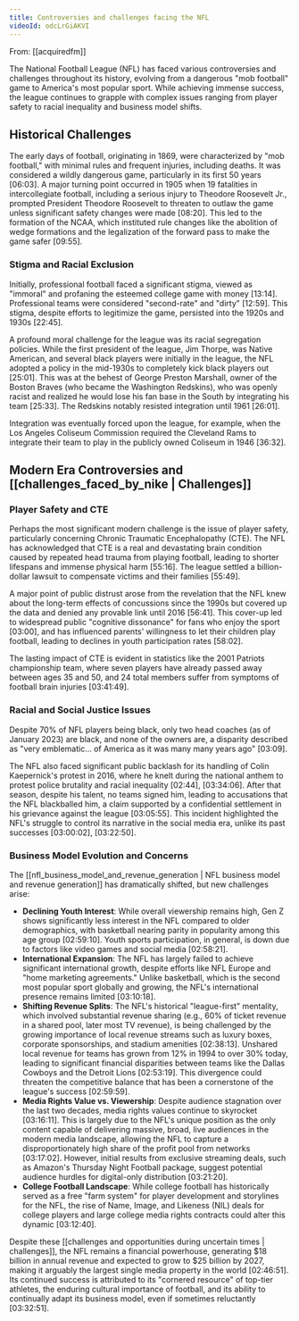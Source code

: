 ```yaml
---
title: Controversies and challenges facing the NFL
videoId: odcLrGiAKVI
---
```


From: [[acquiredfm]] <br/> 

The National Football League (NFL) has faced various controversies and challenges throughout its history, evolving from a dangerous "mob football" game to America's most popular sport. While achieving immense success, the league continues to grapple with complex issues ranging from player safety to racial inequality and business model shifts.

## Historical Challenges
The early days of football, originating in 1869, were characterized by "mob football," with minimal rules and frequent injuries, including deaths. It was considered a wildly dangerous game, particularly in its first 50 years <a class="yt-timestamp" data-t="06:03">[06:03]</a>. A major turning point occurred in 1905 when 19 fatalities in intercollegiate football, including a serious injury to Theodore Roosevelt Jr., prompted President Theodore Roosevelt to threaten to outlaw the game unless significant safety changes were made <a class="yt-timestamp" data-t="08:20">[08:20]</a>. This led to the formation of the NCAA, which instituted rule changes like the abolition of wedge formations and the legalization of the forward pass to make the game safer <a class="yt-timestamp" data-t="09:55">[09:55]</a>.

### Stigma and Racial Exclusion
Initially, professional football faced a significant stigma, viewed as "immoral" and profaning the esteemed college game with money <a class="yt-timestamp" data-t="13:14">[13:14]</a>. Professional teams were considered "second-rate" and "dirty" <a class="yt-timestamp" data-t="12:59">[12:59]</a>. This stigma, despite efforts to legitimize the game, persisted into the 1920s and 1930s <a class="yt-timestamp" data-t="22:45">[22:45]</a>.

A profound moral challenge for the league was its racial segregation policies. While the first president of the league, Jim Thorpe, was Native American, and several black players were initially in the league, the NFL adopted a policy in the mid-1930s to completely kick black players out <a class="yt-timestamp" data-t="25:01">[25:01]</a>. This was at the behest of George Preston Marshall, owner of the Boston Braves (who became the Washington Redskins), who was openly racist and realized he would lose his fan base in the South by integrating his team <a class="yt-timestamp" data-t="25:33">[25:33]</a>. The Redskins notably resisted integration until 1961 <a class="yt-timestamp" data-t="26:01">[26:01]</a>.

Integration was eventually forced upon the league, for example, when the Los Angeles Coliseum Commission required the Cleveland Rams to integrate their team to play in the publicly owned Coliseum in 1946 <a class="yt-timestamp" data-t="36:32">[36:32]</a>.

## Modern Era Controversies and [[challenges_faced_by_nike | Challenges]]

### Player Safety and CTE
Perhaps the most significant modern challenge is the issue of player safety, particularly concerning Chronic Traumatic Encephalopathy (CTE). The NFL has acknowledged that CTE is a real and devastating brain condition caused by repeated head trauma from playing football, leading to shorter lifespans and immense physical harm <a class="yt-timestamp" data-t="55:16">[55:16]</a>. The league settled a billion-dollar lawsuit to compensate victims and their families <a class="yt-timestamp" data-t="55:49">[55:49]</a>.

A major point of public distrust arose from the revelation that the NFL knew about the long-term effects of concussions since the 1990s but covered up the data and denied any provable link until 2016 <a class="yt-timestamp" data-t="56:41">[56:41]</a>. This cover-up led to widespread public "cognitive dissonance" for fans who enjoy the sport <a class="yt-timestamp" data-t="03:00">[03:00]</a>, and has influenced parents' willingness to let their children play football, leading to declines in youth participation rates <a class="yt-timestamp" data-t="58:02">[58:02]</a>.

The lasting impact of CTE is evident in statistics like the 2001 Patriots championship team, where seven players have already passed away between ages 35 and 50, and 24 total members suffer from symptoms of football brain injuries <a class="yt-timestamp" data-t="03:41:49">[03:41:49]</a>.

### Racial and Social Justice Issues
Despite 70% of NFL players being black, only two head coaches (as of January 2023) are black, and none of the owners are, a disparity described as "very emblematic... of America as it was many many years ago" <a class="yt-timestamp" data-t="03:09">[03:09]</a>.

The NFL also faced significant public backlash for its handling of Colin Kaepernick's protest in 2016, where he knelt during the national anthem to protest police brutality and racial inequality <a class="yt-timestamp" data-t="02:44">[02:44]</a>, <a class="yt-timestamp" data-t="03:34:06">[03:34:06]</a>. After that season, despite his talent, no teams signed him, leading to accusations that the NFL blackballed him, a claim supported by a confidential settlement in his grievance against the league <a class="yt-timestamp" data-t="03:05:55">[03:05:55]</a>. This incident highlighted the NFL's struggle to control its narrative in the social media era, unlike its past successes <a class="yt-timestamp" data-t="03:00:02">[03:00:02]</a>, <a class="yt-timestamp" data-t="03:22:50">[03:22:50]</a>.

### Business Model Evolution and Concerns
The [[nfl_business_model_and_revenue_generation | NFL business model and revenue generation]] has dramatically shifted, but new challenges arise:
*   **Declining Youth Interest**: While overall viewership remains high, Gen Z shows significantly less interest in the NFL compared to older demographics, with basketball nearing parity in popularity among this age group <a class="yt-timestamp" data-t="02:59:10">[02:59:10]</a>. Youth sports participation, in general, is down due to factors like video games and social media <a class="yt-timestamp" data-t="02:58:21">[02:58:21]</a>.
*   **International Expansion**: The NFL has largely failed to achieve significant international growth, despite efforts like NFL Europe and "home marketing agreements." Unlike basketball, which is the second most popular sport globally and growing, the NFL's international presence remains limited <a class="yt-timestamp" data-t="03:10:18">[03:10:18]</a>.
*   **Shifting Revenue Splits**: The NFL's historical "league-first" mentality, which involved substantial revenue sharing (e.g., 60% of ticket revenue in a shared pool, later most TV revenue), is being challenged by the growing importance of local revenue streams such as luxury boxes, corporate sponsorships, and stadium amenities <a class="yt-timestamp" data-t="02:38:13">[02:38:13]</a>. Unshared local revenue for teams has grown from 12% in 1994 to over 30% today, leading to significant financial disparities between teams like the Dallas Cowboys and the Detroit Lions <a class="yt-timestamp" data-t="02:53:19">[02:53:19]</a>. This divergence could threaten the competitive balance that has been a cornerstone of the league's success <a class="yt-timestamp" data-t="02:59:59">[02:59:59]</a>.
*   **Media Rights Value vs. Viewership**: Despite audience stagnation over the last two decades, media rights values continue to skyrocket <a class="yt-timestamp" data-t="03:16:11">[03:16:11]</a>. This is largely due to the NFL's unique position as the only content capable of delivering massive, broad, live audiences in the modern media landscape, allowing the NFL to capture a disproportionately high share of the profit pool from networks <a class="yt-timestamp" data-t="03:17:02">[03:17:02]</a>. However, initial results from exclusive streaming deals, such as Amazon's Thursday Night Football package, suggest potential audience hurdles for digital-only distribution <a class="yt-timestamp" data-t="03:21:20">[03:21:20]</a>.
*   **College Football Landscape**: While college football has historically served as a free "farm system" for player development and storylines for the NFL, the rise of Name, Image, and Likeness (NIL) deals for college players and large college media rights contracts could alter this dynamic <a class="yt-timestamp" data-t="03:12:40">[03:12:40]</a>.

Despite these [[challenges and opportunities during uncertain times | challenges]], the NFL remains a financial powerhouse, generating $18 billion in annual revenue and expected to grow to $25 billion by 2027, making it arguably the largest single media property in the world <a class="yt-timestamp" data-t="02:46:51">[02:46:51]</a>. Its continued success is attributed to its "cornered resource" of top-tier athletes, the enduring cultural importance of football, and its ability to continually adapt its business model, even if sometimes reluctantly <a class="yt-timestamp" data-t="03:32:51">[03:32:51]</a>.
